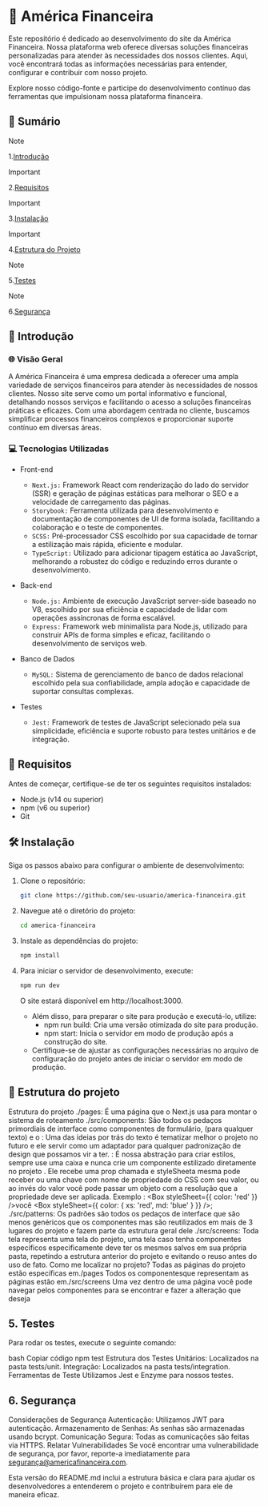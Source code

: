 # 💼 América Financeira

Este repositório é dedicado ao desenvolvimento do site da América Financeira. Nossa plataforma web oferece diversas soluções financeiras personalizadas para atender às necessidades dos nossos clientes. Aqui, você encontrará todas as informações necessárias para entender, configurar e contribuir com nosso projeto.

Explore nosso código-fonte e participe do desenvolvimento contínuo das ferramentas que impulsionam nossa plataforma financeira.

## 📖 Sumário

> [!NOTE]
> 1.[Introdução](#1-introdução)

> [!IMPORTANT]
> 2.[Requisitos](#2-requisitos)

> [!IMPORTANT]
> 3.[Instalação](#3-instalação)

> [!IMPORTANT]
> 4.[Estrutura do Projeto](#6-arquitetura-do-projeto)

> [!NOTE]
> 5.[Testes](#11-testes)

> [!NOTE]
> 6.[Segurança](#12-segurança)

## 🚀 Introdução 

### 🌐 Visão Geral

A América Financeira é uma empresa dedicada a oferecer uma ampla variedade de serviços financeiros para atender às necessidades de nossos clientes. Nosso site serve como um portal informativo e funcional, detalhando nossos serviços e facilitando o acesso a soluções financeiras práticas e eficazes. Com uma abordagem centrada no cliente, buscamos simplificar processos financeiros complexos e proporcionar suporte contínuo em diversas áreas.

### 💻 Tecnologias Utilizadas

- Front-end
    - ```Next.js:``` Framework React com renderização do lado do servidor (SSR) e geração de páginas estáticas para melhorar o SEO e a velocidade de carregamento das páginas.
    - ```Storybook:``` Ferramenta utilizada para desenvolvimento e documentação de componentes de UI de forma isolada, facilitando a colaboração e o teste de componentes.
    - ```SCSS:``` Pré-processador CSS escolhido por sua capacidade de tornar a estilização mais rápida, eficiente e modular.
    - ```TypeScript:``` Utilizado para adicionar tipagem estática ao JavaScript, melhorando a robustez do código e reduzindo erros durante o desenvolvimento.

- Back-end
    - ```Node.js:``` Ambiente de execução JavaScript server-side baseado no V8, escolhido por sua eficiência e capacidade de lidar com operações assíncronas de forma escalável.
    - ```Express:``` Framework web minimalista para Node.js, utilizado para construir APIs de forma simples e eficaz, facilitando o desenvolvimento de serviços web.

- Banco de Dados
    - ```MySQL:``` Sistema de gerenciamento de banco de dados relacional escolhido pela sua confiabilidade, ampla adoção e capacidade de suportar consultas complexas.

- Testes
    - ```Jest:``` Framework de testes de JavaScript selecionado pela sua simplicidade, eficiência e suporte robusto para testes unitários e de integração.

## 📝 Requisitos

Antes de começar, certifique-se de ter os seguintes requisitos instalados:

- Node.js (v14 ou superior)
- npm (v6 ou superior)
- Git

## 🛠️ Instalação

Siga os passos abaixo para configurar o ambiente de desenvolvimento:

1. Clone o repositório:
    ```bash
    git clone https://github.com/seu-usuario/america-financeira.git
    ```

2. Navegue até o diretório do projeto:
    ```bash
    cd america-financeira
    ```

3. Instale as dependências do projeto:
    ```bash
    npm install
    ```

4. Para iniciar o servidor de desenvolvimento, execute: 
    ```bash
    npm run dev
    ```
    O site estará disponível em http://localhost:3000.

    - Além disso, para preparar o site para produção e executá-lo, utilize:
        - npm run build: Cria uma versão otimizada do site para produção.
        - npm start: Inicia o servidor em modo de produção após a construção do site.
    - Certifique-se de ajustar as configurações necessárias no arquivo de configuração do projeto antes de iniciar o servidor em modo de produção.
   
## 📁 Estrutura do projeto

Estrutura do projeto
./pages: É uma página que o Next.js usa para montar o sistema de roteamento
./src/components: São todos os pedaços primordiais de interface como componentes de formulário, <Text>(para qualquer texto) e o<Box>
<Text>: Uma das ideias por trás do texto é tematizar melhor o projeto no futuro e ele servir como um adaptador para qualquer padronização de design que possamos vir a ter.
<Box>: É nossa abstração para criar estilos, sempre use uma caixa e nunca crie um componente estilizado diretamente no projeto .
Ele recebe uma prop chamada e styleSheeta mesma pode receber ou uma chave com nome de propriedade do CSS com seu valor, ou ao invés do valor você pode passar um objeto com a resolução que a propriedade deve ser aplicada.
Exemplo :
<Box styleSheet={{ color: 'red' }} />você <Box styleSheet={{ color: { xs: 'red', md: 'blue' } }} />;
./src/patterns: Os padrões são todos os pedaços de interface que são menos genéricos que os componentes mas são reutilizados em mais de 3 lugares do projeto e fazem parte da estrutura geral dele
./src/screens: Toda tela representa uma tela do projeto, uma tela caso tenha componentes específicos especificamente deve ter os mesmos salvos em sua própria pasta, repetindo a estrutura anterior do projeto e evitando o reuso antes do uso de fato.
Como me localizar no projeto?
Todas as páginas do projeto estão específicas em./pages
Todos os componentesque representam as páginas estão em./src/screens
Uma vez dentro de uma página você pode navegar pelos componentes para se encontrar e fazer a alteração que deseja

## 5. Testes
Para rodar os testes, execute o seguinte comando:

bash
Copiar código
npm test
Estrutura dos Testes
Unitários: Localizados na pasta tests/unit.
Integração: Localizados na pasta tests/integration.
Ferramentas de Teste
Utilizamos Jest e Enzyme para nossos testes.

## 6. Segurança
Considerações de Segurança
Autenticação: Utilizamos JWT para autenticação.
Armazenamento de Senhas: As senhas são armazenadas usando bcrypt.
Comunicação Segura: Todas as comunicações são feitas via HTTPS.
Relatar Vulnerabilidades
Se você encontrar uma vulnerabilidade de segurança, por favor, reporte-a imediatamente para segurança@americafinanceira.com.

Esta versão do README.md inclui a estrutura básica e clara para ajudar os desenvolvedores a entenderem o projeto e contribuírem para ele de maneira eficaz.
